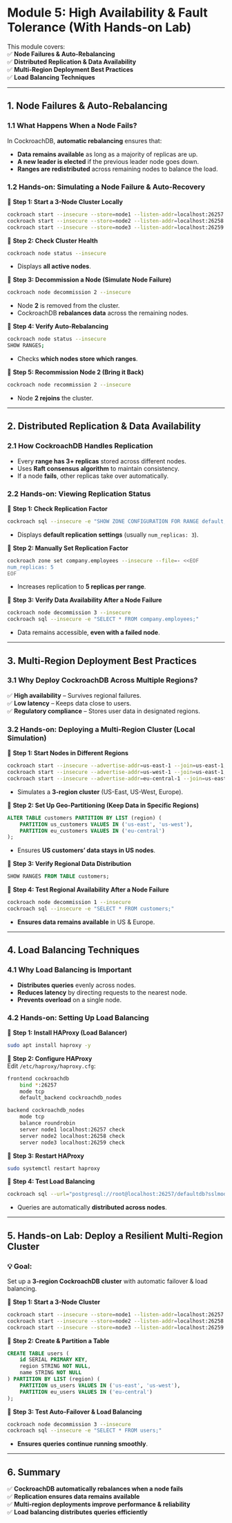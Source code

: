 # **Module 5: High Availability & Fault Tolerance (With Hands-on Lab)**  

This module covers:  
✅ **Node Failures & Auto-Rebalancing**  
✅ **Distributed Replication & Data Availability**  
✅ **Multi-Region Deployment Best Practices**  
✅ **Load Balancing Techniques**  

---

## **1. Node Failures & Auto-Rebalancing**  

### **1.1 What Happens When a Node Fails?**  
In CockroachDB, **automatic rebalancing** ensures that:  
- **Data remains available** as long as a majority of replicas are up.  
- **A new leader is elected** if the previous leader node goes down.  
- **Ranges are redistributed** across remaining nodes to balance the load.  

### **1.2 Hands-on: Simulating a Node Failure & Auto-Recovery**  

📌 **Step 1: Start a 3-Node Cluster Locally**  
```sh
cockroach start --insecure --store=node1 --listen-addr=localhost:26257 --join=localhost:26257,localhost:26258,localhost:26259 --background
cockroach start --insecure --store=node2 --listen-addr=localhost:26258 --join=localhost:26257,localhost:26258,localhost:26259 --background
cockroach start --insecure --store=node3 --listen-addr=localhost:26259 --join=localhost:26257,localhost:26258,localhost:26259 --background
```

📌 **Step 2: Check Cluster Health**  
```sh
cockroach node status --insecure
```
- Displays **all active nodes**.

📌 **Step 3: Decommission a Node (Simulate Node Failure)**  
```sh
cockroach node decommission 2 --insecure
```
- Node **2** is removed from the cluster.  
- CockroachDB **rebalances data** across the remaining nodes.  

📌 **Step 4: Verify Auto-Rebalancing**  
```sh
cockroach node status --insecure
SHOW RANGES;
```
- Checks **which nodes store which ranges**.  

📌 **Step 5: Recommission Node 2 (Bring it Back)**  
```sh
cockroach node recommission 2 --insecure
```
- Node **2 rejoins** the cluster.  

---

## **2. Distributed Replication & Data Availability**  

### **2.1 How CockroachDB Handles Replication**  
- Every **range has 3+ replicas** stored across different nodes.  
- Uses **Raft consensus algorithm** to maintain consistency.  
- If a node **fails**, other replicas take over automatically.  

### **2.2 Hands-on: Viewing Replication Status**  

📌 **Step 1: Check Replication Factor**  
```sh
cockroach sql --insecure -e "SHOW ZONE CONFIGURATION FOR RANGE default;"
```
- Displays **default replication settings** (usually `num_replicas: 3`).  

📌 **Step 2: Manually Set Replication Factor**  
```sh
cockroach zone set company.employees --insecure --file=- <<EOF
num_replicas: 5
EOF
```
- Increases replication to **5 replicas per range**.  

📌 **Step 3: Verify Data Availability After a Node Failure**  
```sh
cockroach node decommission 3 --insecure
cockroach sql --insecure -e "SELECT * FROM company.employees;"
```
- Data remains accessible, **even with a failed node**.  

---

## **3. Multi-Region Deployment Best Practices**  

### **3.1 Why Deploy CockroachDB Across Multiple Regions?**  
✅ **High availability** – Survives regional failures.  
✅ **Low latency** – Keeps data close to users.  
✅ **Regulatory compliance** – Stores user data in designated regions.  

### **3.2 Hands-on: Deploying a Multi-Region Cluster (Local Simulation)**  

📌 **Step 1: Start Nodes in Different Regions**  
```sh
cockroach start --insecure --advertise-addr=us-east-1 --join=us-east-1,us-west-1,eu-central-1 --store=us-east --background
cockroach start --insecure --advertise-addr=us-west-1 --join=us-east-1,us-west-1,eu-central-1 --store=us-west --background
cockroach start --insecure --advertise-addr=eu-central-1 --join=us-east-1,us-west-1,eu-central-1 --store=eu-central --background
```
- Simulates a **3-region cluster** (US-East, US-West, Europe).  

📌 **Step 2: Set Up Geo-Partitioning (Keep Data in Specific Regions)**  
```sql
ALTER TABLE customers PARTITION BY LIST (region) (
    PARTITION us_customers VALUES IN ('us-east', 'us-west'),
    PARTITION eu_customers VALUES IN ('eu-central')
);
```
- Ensures **US customers’ data stays in US nodes**.  

📌 **Step 3: Verify Regional Data Distribution**  
```sql
SHOW RANGES FROM TABLE customers;
```

📌 **Step 4: Test Regional Availability After a Node Failure**  
```sh
cockroach node decommission 1 --insecure
cockroach sql --insecure -e "SELECT * FROM customers;"
```
- **Ensures data remains available** in US & Europe.  

---

## **4. Load Balancing Techniques**  

### **4.1 Why Load Balancing is Important**  
- **Distributes queries** evenly across nodes.  
- **Reduces latency** by directing requests to the nearest node.  
- **Prevents overload** on a single node.  

### **4.2 Hands-on: Setting Up Load Balancing**  

📌 **Step 1: Install HAProxy (Load Balancer)**  
```sh
sudo apt install haproxy -y
```

📌 **Step 2: Configure HAProxy**  
Edit `/etc/haproxy/haproxy.cfg`:
```sh
frontend cockroachdb
    bind *:26257
    mode tcp
    default_backend cockroachdb_nodes

backend cockroachdb_nodes
    mode tcp
    balance roundrobin
    server node1 localhost:26257 check
    server node2 localhost:26258 check
    server node3 localhost:26259 check
```

📌 **Step 3: Restart HAProxy**  
```sh
sudo systemctl restart haproxy
```

📌 **Step 4: Test Load Balancing**  
```sh
cockroach sql --url="postgresql://root@localhost:26257/defaultdb?sslmode=disable"
```
- Queries are automatically **distributed across nodes**.  

---

## **5. Hands-on Lab: Deploy a Resilient Multi-Region Cluster**  

### **💡 Goal:**
Set up a **3-region CockroachDB cluster** with automatic failover & load balancing.

📌 **Step 1: Start a 3-Node Cluster**  
```sh
cockroach start --insecure --store=node1 --listen-addr=localhost:26257 --join=localhost:26257,localhost:26258,localhost:26259 --background
cockroach start --insecure --store=node2 --listen-addr=localhost:26258 --join=localhost:26257,localhost:26258,localhost:26259 --background
cockroach start --insecure --store=node3 --listen-addr=localhost:26259 --join=localhost:26257,localhost:26258,localhost:26259 --background
```

📌 **Step 2: Create & Partition a Table**  
```sql
CREATE TABLE users (
    id SERIAL PRIMARY KEY,
    region STRING NOT NULL,
    name STRING NOT NULL
) PARTITION BY LIST (region) (
    PARTITION us_users VALUES IN ('us-east', 'us-west'),
    PARTITION eu_users VALUES IN ('eu-central')
);
```

📌 **Step 3: Test Auto-Failover & Load Balancing**  
```sh
cockroach node decommission 3 --insecure
cockroach sql --insecure -e "SELECT * FROM users;"
```
- **Ensures queries continue running smoothly**.

---

## **6. Summary**  
✅ **CockroachDB automatically rebalances when a node fails**  
✅ **Replication ensures data remains available**  
✅ **Multi-region deployments improve performance & reliability**  
✅ **Load balancing distributes queries efficiently**  

